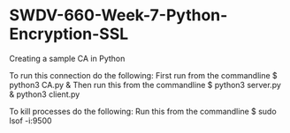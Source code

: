 # SWDV-660-Week-7-Python-Encryption-SSL
Creating a sample CA in Python

To run this connection do the following:
First run from the commandline $ python3 CA.py &
Then run this from the commandline $ python3 server.py & python3 client.py

To kill processes do the following:
Run this from the commandline $ sudo lsof -i:9500